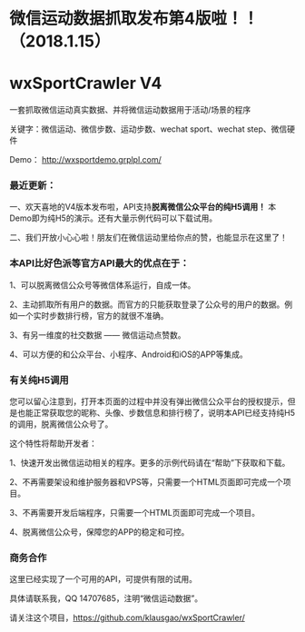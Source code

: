 # 微信运动数据抓取发布第4版啦！！（2018.1.15）

# wxSportCrawler V4
一套抓取微信运动真实数据、并将微信运动数据用于活动/场景的程序

关键字：微信运动、微信步数、运动步数、wechat sport、wechat step、微信硬件

Demo：
http://wxsportdemo.grplpl.com/


### 最近更新：

一、欢天喜地的V4版本发布啦，API支持**脱离微信公众平台的纯H5调用！** 本Demo即为纯H5的演示。还有大量示例代码可以下载试用。

二、我们开放小心心啦！朋友们在微信运动里给你点的赞，也能显示在这里了！

### 本API比好色派等官方API最大的优点在于：

1、可以脱离微信公众号等微信体系运行，自成一体。

2、主动抓取所有用户的数据。而官方的只能获取登录了公众号的用户的数据。例如一个实时步数排行榜，官方的就很不准确。

3、有另一维度的社交数据 —— 微信运动点赞数。

4、可以方便的和公众平台、小程序、Android和iOS的APP等集成。


### 有关纯H5调用

您可以留心注意到，打开本页面的过程中并没有弹出微信公众平台的授权提示，但是也能正常获取您的昵称、头像、步数信息和排行榜了，说明本API已经支持纯H5的调用，脱离微信公众号了。

这个特性将帮助开发者：

1、快速开发出微信运动相关的程序。更多的示例代码请在“帮助”下获取和下载。

2、不再需要架设和维护服务器和VPS等，只需要一个HTML页面即可完成一个项目。

3、不再需要开发后端程序，只需要一个HTML页面即可完成一个项目。

4、脱离微信公众号，保障您的APP的稳定和可控。


### 商务合作

这里已经实现了一个可用的API，可提供有限的试用。

具体请联系我，QQ 14707685，注明“微信运动数据”。

请关注这个项目，https://github.com/klausgao/wxSportCrawler/
